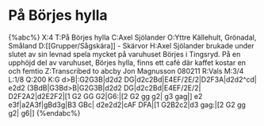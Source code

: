 # På Börjes hylla

{%abc%}
X:4 
T:På Börjes hylla
C:Axel Sjölander
O:Yttre Källehult, Grönadal, Småland
D:[[Grupper/Sågskära]] - Skärvor
H:Axel Sjölander brukade under slutet av sin levnad spela mycket på varuhuset Börjes i Tingsryd. På en upphöjd del av varuhuset, Börjes hylla, finns ett café där kaffet kostar en och femtio 
Z:Transcribed to abcby Jon Magnusson 080211 
R:Vals
M:3/4 
L:1/8 
Q:200 
K:G 
d>B|:G2G3B|d2d2 DG|d2c2Bd|E4EF/2E/2|D2F3A|d2d2^cd|
e2d2 (3BdB|G3Bd>B|G2G3B|d2d2 DG|d2c2Bd|E4EF/2E/2|
D2F2A2|d2E2F2|[1 G2 GG G2|G6:|[2 G2 gg g2| g3 gag|]
e2 e3f|a2A3f|gBd3g|B3 GBc|
d2e2d2|cAF DFA|[1 G2B2c2|d3 gag:|[2 G2 gg g2| g6|]
{%endabc%}


